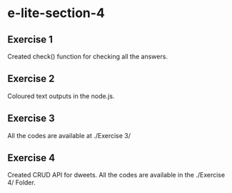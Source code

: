 # e-lite-section-4

## Exercise 1
Created check() function for checking all the answers.
## Exercise 2
Coloured text outputs in the node.js.
## Exercise 3
All the codes are available at ./Exercise 3/
## Exercise 4
Created CRUD API for dweets. All the codes are available in the ./Exercise 4/ Folder.
